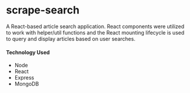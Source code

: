# scrape-search
A React-based article search application.  React components were utilized to work with helper/util functions and the React mounting lifecycle is used to query and display articles based on user searches.    
 
#### Technology Used
* Node 
* React 
* Express 
* MongoDB
